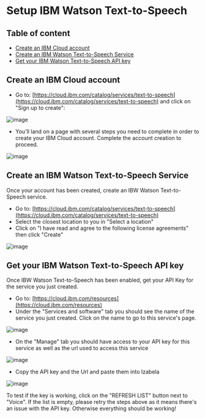 # Setup IBM Watson Text-to-Speech

## Table of content
* [Create an IBM Cloud account](#create-an-ibm-cloud-account)
* [Create an IBM Watson Text-to-Speech Service](#create-an-ibm-watson-text-to-speech-service)
* [Get your IBM Watson Text-to-Speech API key](#get-your-ibm-watson-text-to-speech-api-key)

## Create an IBM Cloud account
* Go to: [https://cloud.ibm.com/catalog/services/text-to-speech](https://cloud.ibm.com/catalog/services/text-to-speech) and click on "Sign up to create":

![image](https://user-images.githubusercontent.com/15323067/141690178-aab65804-a356-4b73-8c39-916a2b81d57f.png)

* You'll land on a page with several steps you need to complete in order to create your IBM Cloud account. Complete the account creation to proceed.

![image](https://user-images.githubusercontent.com/15323067/141690260-17edcd18-c0f0-4fff-a18a-89cabba48457.png)

## Create an IBM Watson Text-to-Speech Service
Once your account has been created, create an IBW Watson Text-to-Speech service.
* Go to: [https://cloud.ibm.com/catalog/services/text-to-speech](https://cloud.ibm.com/catalog/services/text-to-speech)
* Select the closest location to you in "Select a location"
* Click on "I have read and agree to the following license agreements" then click "Create"

![image](https://user-images.githubusercontent.com/15323067/141833688-e0301607-f7fc-42d0-b8d5-e1ff7a17b25a.png)

## Get your IBM Watson Text-to-Speech API key
Once IBW Watson Text-to-Speech has been enabled, get your API Key for the service you just created.
* Go to: [https://cloud.ibm.com/resources](https://cloud.ibm.com/resources)
* Under the "Services and software" tab you should see the name of the service you just created. Click on the name to go to this service's page.

![image](https://user-images.githubusercontent.com/15323067/141836036-830ee516-e5aa-4447-b8b2-be70c4e4ab48.png)

* On the "Manage" tab you should have access to your API key for this service as well as the url used to access this service

![image](https://user-images.githubusercontent.com/15323067/141836434-7aa457b2-149b-450e-a106-d790d290e211.png)

* Copy the API key and the Url and paste them into Izabela 

![image](https://user-images.githubusercontent.com/15323067/141836829-0d05fa49-c1f0-4e29-b12a-a35f9c0741e4.png)

To test if the key is working, click on the "REFRESH LIST" button next to "Voice". If the list is empty, please retry the steps above as it means there's an issue with the API key. Otherwise everything should be working!
